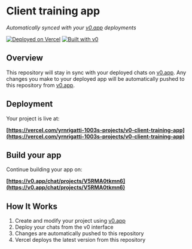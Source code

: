 # Client training app

*Automatically synced with your [v0.app](https://v0.app) deployments*

[![Deployed on Vercel](https://img.shields.io/badge/Deployed%20on-Vercel-black?style=for-the-badge&logo=vercel)](https://vercel.com/yrnrigatti-1003s-projects/v0-client-training-app)
[![Built with v0](https://img.shields.io/badge/Built%20with-v0.app-black?style=for-the-badge)](https://v0.app/chat/projects/V5RMA0tkmn6)

## Overview

This repository will stay in sync with your deployed chats on [v0.app](https://v0.app).
Any changes you make to your deployed app will be automatically pushed to this repository from [v0.app](https://v0.app).

## Deployment

Your project is live at:

**[https://vercel.com/yrnrigatti-1003s-projects/v0-client-training-app](https://vercel.com/yrnrigatti-1003s-projects/v0-client-training-app)**

## Build your app

Continue building your app on:

**[https://v0.app/chat/projects/V5RMA0tkmn6](https://v0.app/chat/projects/V5RMA0tkmn6)**

## How It Works

1. Create and modify your project using [v0.app](https://v0.app)
2. Deploy your chats from the v0 interface
3. Changes are automatically pushed to this repository
4. Vercel deploys the latest version from this repository